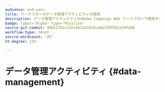 ```yaml
---
audience: end-user
title: ワークフローのデータ管理アクティビティの使用
description: データ管理アクティビティをAdobe Campaign Web ワークフローで使用する方法を説明します
badge: label="Alpha" type="Positive"
source-git-commit: 46b51762c12e14b1181033ca0a370f951af0fdd6
workflow-type: tm+mt
source-wordcount: '25'
ht-degree: 12%

---
```


# データ管理アクティビティ {#data-management}
